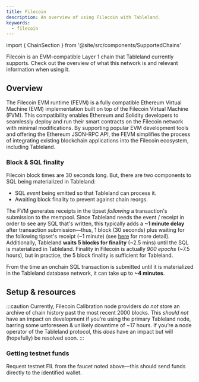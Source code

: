 ```yaml
---
title: Filecoin
description: An overview of using Filecoin with Tableland.
keywords:
  - filecoin
---
```


import { ChainSection } from '@site/src/components/SupportedChains'

Filecoin is an EVM-compatible Layer 1 chain that Tableland currently supports. Check out the overview of what this network is and relevant information when using it.

## Overview

The Filecoin EVM runtime (FEVM) is a fully compatible Ethereum Virtual Machine (EVM) implementation built on top of the Filecoin Virtual Machine (FVM). This compatibility enables Ethereum and Solidity developers to seamlessly deploy and run their smart contracts on the Filecoin network with minimal modifications. By supporting popular EVM development tools and offering the Ethereum JSON-RPC API, the FEVM simplifies the process of integrating existing blockchain applications into the Filecoin ecosystem, including Tableland.

### Block & SQL finality

Filecoin block times are 30 seconds long. But, there are two components to SQL being materialized in Tableland:

- SQL _event_ being emitted so that Tableland can process it.
- Awaiting block finality to prevent against chain reorgs.

The FVM generates receipts in the tipset _following_ a transaction's submission to the mempool. Since Tableland needs the event / receipt in order to see any SQL that's written, this typically adds a **~1 minute delay** after transaction submission—thus, 1 block (30 seconds) plus waiting for the following tipset's receipt (~1 minute) (see [here](https://docs.filecoin.io/smart-contracts/developing-contracts/best-practices/#consistently-generating-transaction-receipts) for more detail). Additionally, Tableland **waits 5 blocks for finality** (~2.5 mins) until the SQL is materialized in Tableland. Finality in Filecoin is actually _900 epochs_ (~7.5 hours), but in practice, the 5 block finality is sufficient for Tableland.

From the time an onchain SQL transaction is submitted until it is materialized in the Tableland database network, it can take up to **~4 minutes**.

## Setup & resources

<ChainSection chainId='314159' />
<ChainSection chainId='314' />

:::caution
Currently, Filecoin Calibration node providers _do not_ store an archive of chain history past the most recent 2000 blocks. This _should not_ have an impact on development if you’re using the primary Tableland node, barring some unforeseen & unlikely downtime of ~17 hours. If you’re a node operator of the Tableland protocol, this _does_ have an impact but will (hopefully) be resolved soon.
:::

### Getting testnet funds

Request testnet FIL from the faucet noted above—this should send funds directly to the identified wallet.
